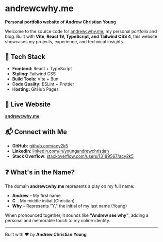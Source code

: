 # andrewcwhy.me

**Personal portfolio website of Andrew Christian Young**  

Welcome to the source code for [andrewcwhy.me](https://andrewcwhy.me), my personal portfolio and blog. Built with **Vite, React 19, TypeScript, and Tailwind CSS 4**, this website showcases my projects, experience, and technical insights.

## 🚀 Tech Stack  
- **Frontend:** React + TypeScript  
- **Styling:** Tailwind CSS 
- **Build Tools:** Vite + Bun
- **Code Quality:** ESLint + Prettier  
- **Hosting:** GitHub Pages  

## 🔗 Live Website
[**andrewcwhy.me**](https://andrewcwhy.me)

## 📬 Connect with Me  
- **GitHub:** [github.com/acy2k5](https://github.com/acy2k5)  
- **LinkedIn:** [linkedin.com/in/youngandrewchristian](https://www.linkedin.com/in/youngandrewchristian)  
- **Stack Overflow:** [stackoverflow.com/users/13189567/acy2k5](https://stackoverflow.com/users/13189567/acy2k5)

## ❓ What's in the Name?  
The domain **andrewcwhy.me** represents a play on my full name:  
- **Andrew** – My first name  
- **C** – My middle initial (Christian)  
- **Why** – Represents "Y," the initial of my last name (Young)  

When pronounced together, it sounds like **"Andrew see why"**, adding a personal and memorable touch to my online identity.  

---

Built with ❤️ by **Andrew Christian Young**
